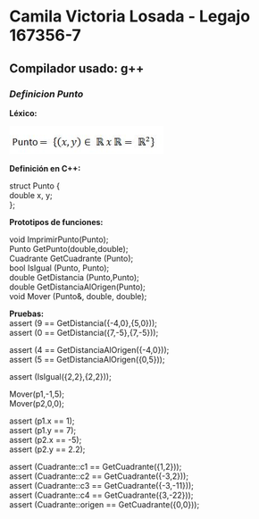 # Camila Victoria Losada - Legajo 167356-7
## Compilador usado: g++
### *Definicion Punto*

**Léxico:**  

![Funcion Punto](https://github.com/closada/AED/blob/master/Imgs/PUNTO.JPG)  

**Definición en C++:**  

struct Punto {  
   double x, y;  
};  

**Prototipos de funciones:**  

void ImprimirPunto(Punto);  
Punto GetPunto(double,double);  
Cuadrante GetCuadrante (Punto);  
bool IsIgual (Punto, Punto);  
double GetDistancia (Punto,Punto);  
double GetDistanciaAlOrigen(Punto);  
void Mover (Punto&, double, double);  


**Pruebas:**  
assert (9 == GetDistancia({-4,0},{5,0}));  
assert (0 == GetDistancia({7,-5},{7,-5}));  

assert (4 == GetDistanciaAlOrigen({-4,0}));  
assert (5 == GetDistanciaAlOrigen({0,5}));  

assert (IsIgual({2,2},{2,2}));  

Mover(p1,-1,5);  
Mover(p2,0,0);  

assert (p1.x == 1);  
assert (p1.y == 7);  
assert (p2.x == -5);  
assert (p2.y == 2.2);  

assert (Cuadrante::c1 == GetCuadrante({1,2}));  
assert (Cuadrante::c2 == GetCuadrante({-3,2}));  
assert (Cuadrante::c3 == GetCuadrante({-3,-11}));  
assert (Cuadrante::c4 == GetCuadrante({3,-22}));  
assert (Cuadrante::origen == GetCuadrante({0,0}));  

